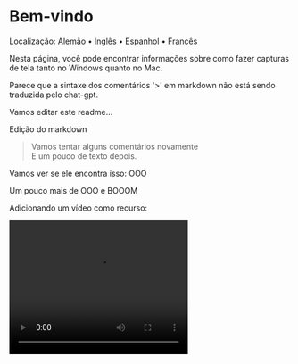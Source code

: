 # Bem-vindo
Localização: [Alemão](https://ewildingli.github.io/Global-Instructor-Guidelines/DE/) • [Inglês](https://ewildingli.github.io/Global-Instructor-Guidelines/) • [Espanhol](https://ewildingli.github.io/Global-Instructor-Guidelines/ES/) • [Francês](https://ewildingli.github.io/Global-Instructor-Guidelines/FR/)

Nesta página, você pode encontrar informações sobre como fazer capturas de tela tanto no Windows quanto no Mac.

Parece que a sintaxe dos comentários '>' em markdown não está sendo traduzida pelo chat-gpt.

Vamos editar este readme...

Edição do markdown

> Vamos tentar alguns comentários novamente  
E um pouco de texto depois.

Vamos ver se ele encontra isso: OOO

Um pouco mais de OOO e BOOOM

Adicionando um vídeo como recurso:

<video width="320" height="240" controls><source src="https://github.com/user-attachments/assets/be74703f-6879-45a5-ac12-fa11a221ed79" type="video/mp4">Seu navegador não suporta a tag de vídeo.</video>
